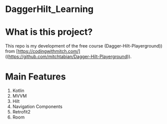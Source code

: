 # DaggerHilt_Learning

# What is this project?
This repo is my development of the free course (Dagger-Hilt-Playerground)) from [https://codingwithmitch.com/] ((https://github.com/mitchtabian/Dagger-Hilt-Playerground)).

# Main Features
1. Kotlin
1. MVVM
1. Hilt
1. Navigation Components
1. Retrofit2
1. Room

